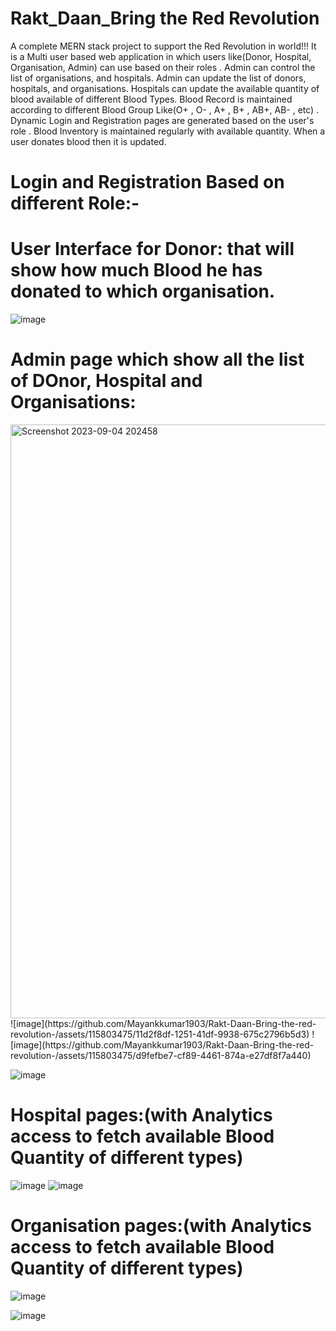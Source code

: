 # Rakt_Daan_Bring the Red Revolution
A complete MERN stack project to support the Red Revolution in world!!!
It is a Multi user based web application in which users like(Donor, Hospital, Organisation, Admin) can  use based on their roles . Admin can control the list of organisations, and hospitals. Admin can update the list of donors, hospitals, and organisations. Hospitals can update the available quantity of blood available of different Blood Types.
Blood Record is maintained according to different Blood Group Like(O+ , O- , A+ , B+ , AB+, AB- , etc) . 
Dynamic Login and Registration pages are generated based on the user's role .
Blood Inventory is maintained regularly with available quantity. When a user donates blood then it is updated.
# Login and Registration Based on different Role:-



# User Interface for Donor: that will show how much Blood he has donated to which organisation.
![image](https://github.com/Mayankkumar1903/Rakt-Daan-Bring-the-red-revolution-/assets/115803475/5fc03487-9fbd-4cc8-bdb6-cc6f3d45158f)


# Admin page which show all the list of DOnor, Hospital and Organisations:
<img width="950" alt="Screenshot 2023-09-04 202458" src="https://github.com/Mayankkumar1903/Rakt-Daan-Bring-the-red-revolution-/assets/115803475/cb8dd33b-6795-4ad1-b664-089a99a0a1cc">
![image](https://github.com/Mayankkumar1903/Rakt-Daan-Bring-the-red-revolution-/assets/115803475/11d2f8df-1251-41df-9938-675c2796b5d3)
![image](https://github.com/Mayankkumar1903/Rakt-Daan-Bring-the-red-revolution-/assets/115803475/d9fefbe7-cf89-4461-874a-e27df8f7a440)

![image](https://github.com/Mayankkumar1903/Rakt-Daan-Bring-the-red-revolution-/assets/115803475/0ccac398-6795-48f3-be86-bc8979d0219a)

# Hospital pages:(with Analytics access to fetch available Blood Quantity of different types)
![image](https://github.com/Mayankkumar1903/Rakt-Daan-Bring-the-red-revolution-/assets/115803475/327f3d81-bf5d-4d51-a860-e24050bd518c)
![image](https://github.com/Mayankkumar1903/Rakt-Daan-Bring-the-red-revolution-/assets/115803475/3a004c08-36e9-42d5-884a-558f51b48b4d)


# Organisation pages:(with Analytics access to fetch available Blood Quantity of different types)
![image](https://github.com/Mayankkumar1903/Rakt-Daan-Bring-the-red-revolution-/assets/115803475/019c3dfe-60a1-467d-8ef3-c234d9eef6bd)

![image](https://github.com/Mayankkumar1903/Rakt-Daan-Bring-the-red-revolution-/assets/115803475/5c52c0e7-fa08-4913-9bc5-f91788a2d1a1)


